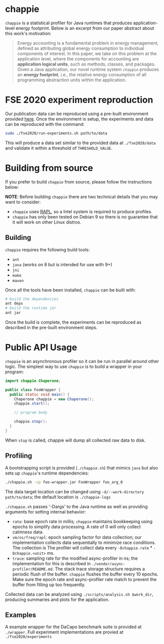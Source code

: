 # chappie #

`chappie` is a statistical profiler for Java runtimes that produces application-level energy footprint.
Below is an excerpt from our paper abstract about this work's motivation:

 > Energy accounting is a fundamental problem in energy management, defined as attributing global energy consumption to individual components of interest. In this paper, we take on this problem at the application level, where the components for accounting are **application logical units**, such as methods, classes, and packages. Given a Java application, our novel runtime system `chappie` produces an **energy footprint**, i.e., the relative energy consumption of all programming abstraction units within the application.

<!-- The design of \ourframework{} is unique in several dimensions. First, relative to targeted energy profiling where the profiler determines the energy consumption of a pre-defined application logical unit, e.g., a specific method, \ourframework{} is \emph{total}: the energy footprint encompasses all methods within an application. Second, \ourframework{} is \emph{concurrency-aware}: energy attribution is fully aware of the multi-threaded behavior of Java applications, including JVM bookkeeping threads. Third, \ourframework{} is an embodiment of a novel philosophy for application-level energy accounting and profiling, which states that the accounting run should preserve the \emph{temporal} phased power behavior of the application, and the \emph{spatial} power distribution among the underlying hardware system. We term this important property as \emph{calmness}. Against state-of-the-art DaCapo benchmarks, we show that the energy footprint generated by \ourframework{} is precise while incurring negligible overhead. In addition, all results are produced with a high degree of calmness. -->

# FSE 2020 experiment reproduction #

Our publication data can be reproduced using a pre-built environment provided [here](). Once the environment is setup, the experiments and data can be reproduced with the command:

```bash
sudo ./fse2020/run-experiments.sh path/to/data
```

This will produce a data set similar to the provided data at `./fse2020/data` and validate it within a threshold of `THRESHOLD_VALUE`.

# Building from source #

If you prefer to build `chappie` from source, please follow the instructions below:

**NOTE**: Before building `chappie` there are two technical details that you may want to consider:

 - `chappie` uses [RAPL](https://en.wikipedia.org/wiki/Perf_(Linux)#RAPL), so a Intel system is required to produce profiles.
 - `chappie` has only been tested on Debian 9 so there is no guarantee that it will work on other Linux distros.

## Building ##

`chappie` requires the following build tools:

 - `ant`
 - `java` (works on 8 but is intended for use with 9+)
 - `jni`
 - `make`
 - `maven`

Once all the tools have been installed, `chappie` can be built with:

```bash
# build the dependencies
ant deps
# build the runtime jar
ant jar
```

Once the build is complete, the experiments can be reproduced as described in the pre-built environment steps.

# Public API Usage #

`chappie` is an asynchronous profiler so it can be run in parallel around other logic. The simplest way to use `chappie` is to build a wrapper in your program:

```java
import chappie.Chaperone;

public class FooWrapper {
  public static void main() {
    Chaperone chappie = new Chaperone();
    chappie.start();

    // program body

    chappie.stop();
  }
}
```

When `stop` is called, chappie will dump all collected raw data to disk.

## Profiling ##

A bootstrapping script is provided (`./chappie.sh`) that mimics `java` but also sets up `chappie`'s runtime dependencies:

```bash
./chappie.sh -cp foo-wrapper.jar FooWrapper foo_arg_0
```

The data target location can be changed using `-d/--work-directory path/to/data`; the default location is `./chappie-logs`

`./chappie.sh` passes '-Dargs' to the Java runtime as well as providing arguments for setting internal behavior:
 - `rate`: base epoch rate in millis; `chappie` maintains bookkeeping using epochs to simplify data processing. A rate of 0 will only collect calmness data.
 - `vm/os/freq/rapl`: epoch sampling factor for data collection; our implementation collects data sequentially to minimize race conditions. The collection is The profiler will collect data every `-Dchappie.rate` * `-Dchappie.<unit>` ms.
 - `trace`: sampling rate for the modified async-profiler in ns; the implementation for this is described in `./vendor/async-profiler/README.md`. The stack trace storage structure requires a periodic flush of the buffer. `chappie` flushes the buffer every 10 epochs. Make sure the epoch rate and async-profiler rate match to prevent the buffer from filling up too frequently.

Collected data can be analyzed using `./scripts/analysis.sh $work_dir`, producing summaries and plots for the application.

## Examples ##

A example wrapper for the DaCapo benchmark suite is provided at `./wrapper`. Full experiment implementations are provied at `./fse2020/experiments`
